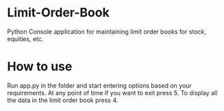 # Limit-Order-Book
Python Console application for maintaining limit order books for stock, equities, etc.

# How to use 
Run app.py in the folder and start entering options based on your requirements.
At any point of time if you want to exit press 5.
To display all the data in the limit order book press 4.
